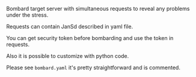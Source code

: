 Bombard target server with simultaneous requests 
to reveal any problems under the stress.

Requests can contain JanSd described in yaml file.

You can get security token before bombarding and use the token in requests.

Also it is possible to customize with python code.

Please see `bombard.yaml` it's pretty straightforward and is commented.

